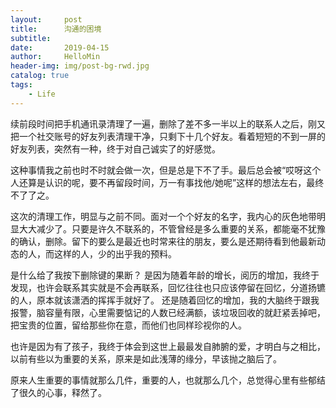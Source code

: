 ```yaml
---
layout:     post
title:      沟通的困境
subtitle:   
date:       2019-04-15
author:     HelloMin
header-img: img/post-bg-rwd.jpg
catalog: true
tags:
    - Life
---
```

续前段时间把手机通讯录清理了一遍，删除了差不多一半以上的联系人之后，刚又把一个社交账号的好友列表清理干净，只剩下十几个好友。看着短短的不到一屏的好友列表，突然有一种，终于对自己诚实了的好感觉。

这种事情我之前也时不时就会做一次，但是总是下不了手。最后总会被“哎呀这个人还算是认识的呢，要不再留段时间，万一有事找他/她呢”这样的想法左右，最终不了了之。

这次的清理工作，明显与之前不同。面对一个个好友的名字，我内心的灰色地带明显大大减少了。只要是许久不联系的，不管曾经是多么重要的关系，都能毫不犹豫的确认，删除。留下的要么是最近也时常来往的朋友，要么是还期待看到他最新动态的人，而这样的人，少的出乎我的预料。

是什么给了我按下删除键的果断？ 是因为随着年龄的增长，阅历的增加，我终于发现，也许会联系其实就是不会再联系，回忆往往也只应该停留在回忆，分道扬镳的人，原本就该潇洒的挥挥手就好了。 还是随着回忆的增加，我的大脑终于跟我报警，脑容量有限，心里需要惦记的人数已经满额，该垃圾回收的就赶紧丢掉吧，把宝贵的位置，留给那些你在意，而他们也同样珍视你的人。

也许是因为有了孩子，我终于体会到这世上最最发自肺腑的爱，才明白与之相比，以前有些以为重要的关系，原来是如此浅薄的缘分，早该抛之脑后了。

原来人生重要的事情就那么几件，重要的人，也就那么几个，总觉得心里有些郁结了很久的心事，释然了。
